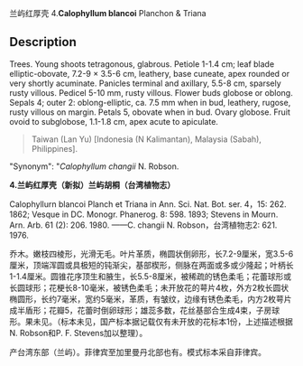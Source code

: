兰屿红厚壳
4.**Calophyllum blancoi** Planchon & Triana

## Description
Trees. Young shoots tetragonous, glabrous. Petiole 1-1.4 cm; leaf blade elliptic-obovate, 7.2-9 × 3.5-6 cm, leathery, base cuneate, apex rounded or very shortly acuminate. Panicles terminal and axillary, 5.5-8 cm, sparsely rusty villous. Pedicel 5-10 mm, rusty villous. Flower buds globose or oblong. Sepals 4; outer 2: oblong-elliptic, ca. 7.5 mm when in bud, leathery, rugose, rusty villous on margin. Petals 5, obovate when in bud. Ovary globose. Fruit ovoid to subglobose, 1.1-1.8 cm, apex acute to apiculate.


> Taiwan (Lan Yu) [Indonesia (N Kalimantan), Malaysia (Sabah), Philippines].

  "Synonym": "*Calophyllum changii* N. Robson.

**4.兰屿红厚壳（新拟）兰屿胡桐（台湾植物志）**

Calophyllurn blancoi Planch et Triana in Ann. Sci. Nat. Bot. ser. 4，15: 262. 1862; Vesque in DC. Monogr. Phanerog. 8: 598. 1893; Stevens in Mourn. Arn. Arb. 61 (2): 206. 1980. ——C. changii N. Robson，台湾植物志2: 621. 1976.

乔木。嫩枝四棱形，光滑无毛。叶片革质，椭圆状倒卵形，长7.2-9厘米，宽3.5-6厘米，顶端浑圆或具极短的钝渐尖，基部楔形，侧脉在两面或多或少隆起；叶柄长1-1.4厘米。圆锥花序顶生和腋生，长5.5-8厘米，被稀疏的锈色柔毛；花蕾球形或长圆球形；花梗长8-10毫米，被锈色柔毛；未开放花的萼片4枚，外方2枚长圆状椭圆形，长约7毫米，宽约5毫米，革质，有皱纹，边缘有锈色柔毛，内方2枚萼片成半盾形；花瓣5，花蕾时倒卵球形；雄蕊多数，花丝基部合生成4束，子房球形。果未见。（标本未见，国产标本据记载仅有未开放的花标本1份，上述描述根据N. Robson和P. F. Stevens加以整理）。

产台湾东部（兰屿）。菲律宾至加里曼丹北部也有。模式标本采自菲律宾。
